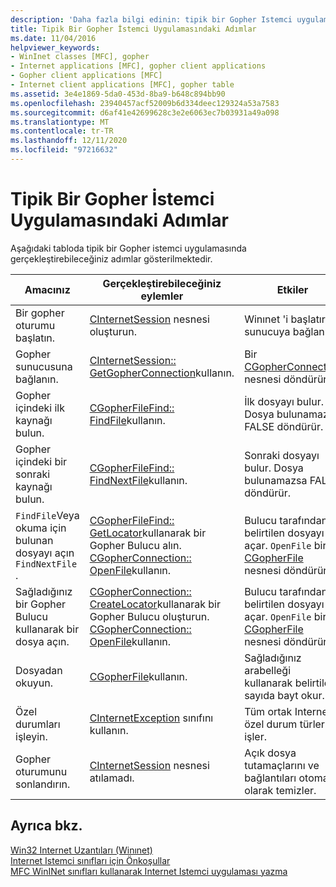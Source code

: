 ```yaml
---
description: 'Daha fazla bilgi edinin: tipik bir Gopher Istemci uygulamasındaki adımlar'
title: Tipik Bir Gopher İstemci Uygulamasındaki Adımlar
ms.date: 11/04/2016
helpviewer_keywords:
- WinInet classes [MFC], gopher
- Internet applications [MFC], gopher client applications
- Gopher client applications [MFC]
- Internet client applications [MFC], gopher table
ms.assetid: 3e4e1869-5da0-453d-8ba9-b648c894bb90
ms.openlocfilehash: 23940457acf52009b6d334deec129324a53a7583
ms.sourcegitcommit: d6af41e42699628c3e2e6063ec7b03931a49a098
ms.translationtype: MT
ms.contentlocale: tr-TR
ms.lasthandoff: 12/11/2020
ms.locfileid: "97216632"
---
```

# <a name="steps-in-a-typical-gopher-client-application"></a>Tipik Bir Gopher İstemci Uygulamasındaki Adımlar

Aşağıdaki tabloda tipik bir Gopher istemci uygulamasında gerçekleştirebileceğiniz adımlar gösterilmektedir.

|Amacınız|Gerçekleştirebileceğiniz eylemler|Etkiler|
|---------------|----------------------|-------------|
|Bir gopher oturumu başlatın.|[CInternetSession](../mfc/reference/cinternetsession-class.md) nesnesi oluşturun.|Winınet 'i başlatır ve sunucuya bağlanır.|
|Gopher sunucusuna bağlanın.|[CInternetSession:: GetGopherConnection](../mfc/reference/cinternetsession-class.md#getgopherconnection)kullanın.|Bir [CGopherConnection](../mfc/reference/cgopherconnection-class.md) nesnesi döndürür.|
|Gopher içindeki ilk kaynağı bulun.|[CGopherFileFind:: FindFile](../mfc/reference/cgopherfilefind-class.md#findfile)kullanın.|İlk dosyayı bulur. Dosya bulunamazsa FALSE döndürür.|
|Gopher içindeki bir sonraki kaynağı bulun.|[CGopherFileFind:: FindNextFile](../mfc/reference/cgopherfilefind-class.md#findnextfile)kullanın.|Sonraki dosyayı bulur. Dosya bulunamazsa FALSE döndürür.|
|`FindFile`Veya okuma için bulunan dosyayı açın `FindNextFile` .|[CGopherFileFind:: GetLocator](../mfc/reference/cgopherfilefind-class.md#getlocator)kullanarak bir Gopher Bulucu alın. [CGopherConnection:: OpenFile](../mfc/reference/cgopherconnection-class.md#openfile)kullanın.|Bulucu tarafından belirtilen dosyayı açar. `OpenFile` bir [CGopherFile](../mfc/reference/cgopherfile-class.md) nesnesi döndürür.|
|Sağladığınız bir Gopher Bulucu kullanarak bir dosya açın.|[CGopherConnection:: CreateLocator](../mfc/reference/cgopherconnection-class.md#createlocator)kullanarak bir Gopher Bulucu oluşturun. [CGopherConnection:: OpenFile](../mfc/reference/cgopherconnection-class.md#openfile)kullanın.|Bulucu tarafından belirtilen dosyayı açar. `OpenFile` bir [CGopherFile](../mfc/reference/cgopherfile-class.md) nesnesi döndürür.|
|Dosyadan okuyun.|[CGopherFile](../mfc/reference/cgopherfile-class.md)kullanın.|Sağladığınız arabelleği kullanarak belirtilen sayıda bayt okur.|
|Özel durumları işleyin.|[CInternetException](../mfc/reference/cinternetexception-class.md) sınıfını kullanın.|Tüm ortak Internet özel durum türlerini işler.|
|Gopher oturumunu sonlandırın.|[CInternetSession](../mfc/reference/cinternetsession-class.md) nesnesi atılamadı.|Açık dosya tutamaçlarını ve bağlantıları otomatik olarak temizler.|

## <a name="see-also"></a>Ayrıca bkz.

[Win32 Internet Uzantıları (Winınet)](../mfc/win32-internet-extensions-wininet.md)<br/>
[Internet Istemci sınıfları için Önkoşullar](../mfc/prerequisites-for-internet-client-classes.md)<br/>
[MFC WinINet sınıfları kullanarak Internet Istemci uygulaması yazma](../mfc/writing-an-internet-client-application-using-mfc-wininet-classes.md)

